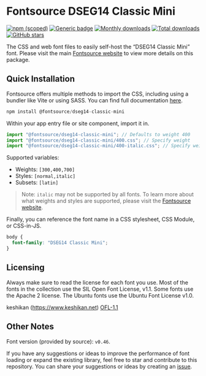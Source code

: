 # Fontsource DSEG14 Classic Mini

[![npm (scoped)](https://img.shields.io/npm/v/@fontsource/dseg14-classic-mini?color=brightgreen)](https://www.npmjs.com/package/@fontsource/dseg14-classic-mini) [![Generic badge](https://img.shields.io/badge/fontsource-passing-brightgreen)](https://github.com/fontsource/fontsource) [![Monthly downloads](https://badgen.net/npm/dm/@fontsource/dseg14-classic-mini)](https://github.com/fontsource/fontsource) [![Total downloads](https://badgen.net/npm/dt/@fontsource/dseg14-classic-mini)](https://github.com/fontsource/fontsource) [![GitHub stars](https://img.shields.io/github/stars/fontsource/fontsource.svg?style=social&label=Star)](https://github.com/fontsource/fontsource/stargazers)

The CSS and web font files to easily self-host the “DSEG14 Classic Mini” font. Please visit the main [Fontsource website](https://fontsource.org/fonts/dseg14-classic-mini) to view more details on this package.

## Quick Installation

Fontsource offers multiple methods to import the CSS, including using a bundler like Vite or using SASS. You can find full documentation [here](https://fontsource.org/docs/getting-started/introduction).

```javascript
npm install @fontsource/dseg14-classic-mini
```

Within your app entry file or site component, import it in.

```javascript
import "@fontsource/dseg14-classic-mini"; // Defaults to weight 400
import "@fontsource/dseg14-classic-mini/400.css"; // Specify weight
import "@fontsource/dseg14-classic-mini/400-italic.css"; // Specify weight and style
```

Supported variables:
- Weights: `[300,400,700]`
- Styles: `[normal,italic]`
- Subsets: `[latin]`

> Note: `italic` may not be supported by all fonts. To learn more about what weights and styles are supported, please visit the [Fontsource website](https://fontsource.org/fonts/dseg14-classic-mini).

Finally, you can reference the font name in a CSS stylesheet, CSS Module, or CSS-in-JS.

```css
body {
  font-family: "DSEG14 Classic Mini";
}
```

## Licensing
Always make sure to read the license for each font you use. Most of the fonts in the collection use the SIL Open Font License, v1.1. Some fonts use the Apache 2 license. The Ubuntu fonts use the Ubuntu Font License v1.0.

keshikan (https://www.keshikan.net)
[OFL-1.1](https://github.com/keshikan/DSEG/blob/master/DSEG-LICENSE.txt)

## Other Notes
Font version (provided by source): `v0.46`.

If you have any suggestions or ideas to improve the performance of font loading or expand the existing library, feel free to star and contribute to this repository. You can share your suggestions or ideas by creating an [issue](https://github.com/fontsource/fontsource/issues).